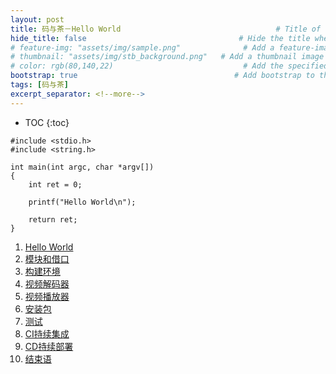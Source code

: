 ```yaml
---
layout: post
title: 码与茶－Hello World				　					# Title of the page
hide_title: false                                  # Hide the title when displaying the post, but shown in lists of posts
# feature-img: "assets/img/sample.png"              # Add a feature-image to the post
# thumbnail: "assets/img/stb_background.png"   # Add a thumbnail image on blog view
# color: rgb(80,140,22)                             # Add the specified color as feature image, and change link colors in post
bootstrap: true                                   # Add bootstrap to the page
tags: [码与茶]
excerpt_separator: <!--more-->
---
```


<!--more-->
* TOC
{:toc}

```
#include <stdio.h>
#include <string.h>

int main(int argc, char *argv[])
{
    int ret = 0;

    printf("Hello World\n");

    return ret;
}
```

1. [Hello World]()
1. [模块和借口]()
1. [构建环境]()
1. [视频解码器]()
1. [视频播放器]()
1. [安装包]()
1. [测试]()
1. [CI持续集成]()
1. [CD持续部署]()
1. [结束语]()
